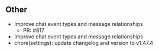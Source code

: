 ## Other

- Improve chat event types and message relationships
   - PR: #817
- Improve chat event types and message relationships
- chore(settings): update changelog and version to v1.47.4

